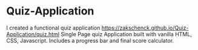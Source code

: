 # Quiz-Application
I created a functional quiz application
https://zakschenck.github.io/Quiz-Application/quiz.html 
Single Page quiz Application built with vanilla HTML, CSS, Javascript. Includes a progress bar and final score calculator.
